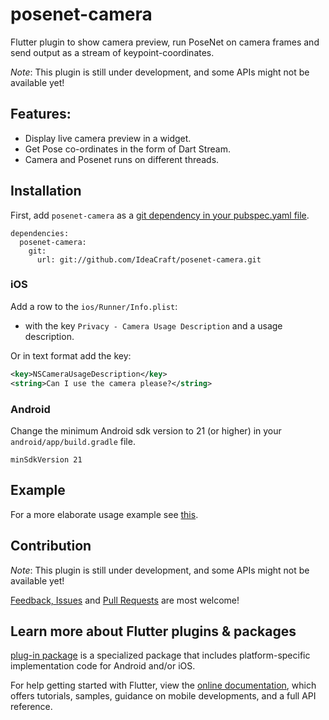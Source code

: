 # posenet-camera

Flutter plugin to show camera preview, run PoseNet on camera frames and send output as a stream of keypoint-coordinates.

*Note*: This plugin is still under development, and some APIs might not be available yet!


## Features:

* Display live camera preview in a widget.
* Get Pose co-ordinates in the form of Dart Stream.
* Camera and Posenet runs on different threads.


## Installation

First, add `posenet-camera` as a [git dependency in your pubspec.yaml file](https://flutter.io/using-packages/).

```
dependencies:
  posenet-camera:
    git:
      url: git://github.com/IdeaCraft/posenet-camera.git
```

### iOS

Add a row to the `ios/Runner/Info.plist`:

* with the key `Privacy - Camera Usage Description` and a usage description.

Or in text format add the key:

```xml
<key>NSCameraUsageDescription</key>
<string>Can I use the camera please?</string>
```

### Android

Change the minimum Android sdk version to 21 (or higher) in your `android/app/build.gradle` file.

```
minSdkVersion 21
```


## Example

For a more elaborate usage example see [this](https://github.com/IdeaCraft/posenet-camera/tree/master/example).


## Contribution

*Note*: This plugin is still under development, and some APIs might not be available yet!

[Feedback, Issues](https://github.com/IdeaCraft/posenet-camera/issues) and
[Pull Requests](https://github.com/IdeaCraft/posenet-camera/pulls) are most welcome!


## Learn more about Flutter plugins & packages

[plug-in package](https://flutter.dev/developing-packages/) is
a specialized package that includes platform-specific implementation code for
Android and/or iOS.

For help getting started with Flutter, view the
[online documentation](https://flutter.dev/docs), which offers tutorials, 
samples, guidance on mobile developments, and a full API reference.

